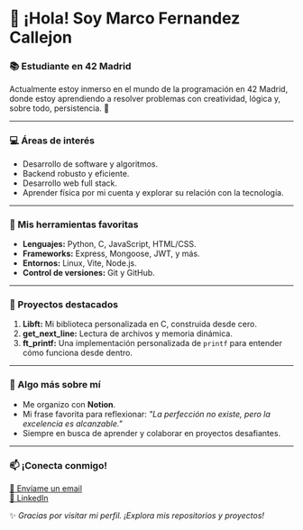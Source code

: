# 👋 ¡Hola! Soy Marco Fernandez Callejon  

### 📚 Estudiante en 42 Madrid  
Actualmente estoy inmerso en el mundo de la programación en 42 Madrid, donde estoy aprendiendo a resolver problemas con creatividad, lógica y, sobre todo, persistencia. 🚀  

---

### 💻 Áreas de interés  
- Desarrollo de software y algoritmos.  
- Backend robusto y eficiente.  
- Desarrollo web full stack.  
- Aprender física por mi cuenta y explorar su relación con la tecnología.  

---

### 🔧 Mis herramientas favoritas  
- **Lenguajes:** Python, C, JavaScript, HTML/CSS.  
- **Frameworks:** Express, Mongoose, JWT, y más.  
- **Entornos:** Linux, Vite, Node.js.  
- **Control de versiones:** Git y GitHub.  

---

### 🌟 Proyectos destacados  
1. **Libft:** Mi biblioteca personalizada en C, construida desde cero.  
2. **get_next_line:** Lectura de archivos y memoria dinámica.  
3. **ft_printf:** Una implementación personalizada de `printf` para entender cómo funciona desde dentro. 

---

### 🤔 Algo más sobre mí  
- Me organizo con **Notion**.  
- Mi frase favorita para reflexionar: _"La perfección no existe, pero la excelencia es alcanzable."_  
- Siempre en busca de aprender y colaborar en proyectos desafiantes.  

---

### 📫 ¡Conecta conmigo!  
[📧 Envíame un email](mailto:marco.fernandezcallejon@hotmail.com)  
[🔗 LinkedIn]([https://linkedin.com/in/marco-fernandez-callejon](https://www.linkedin.com/in/marco-fernandez-12b061343/)](https://www.linkedin.com/in/marcofer3/))  

✨ _Gracias por visitar mi perfil. ¡Explora mis repositorios y proyectos!_  
